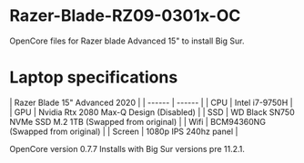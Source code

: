 # Razer-Blade-RZ09-0301x-OC
OpenCore files for Razer blade Advanced 15" to install Big Sur.

# Laptop specifications
| Razer Blade 15" Advanced 2020 |
| ------ | ------ |
| CPU | Intel i7-9750H |
| GPU | Nvidia Rtx 2080 Max-Q Design (Disabled) |
| SSD | WD Black SN750 NVMe SSD M.2 1TB (Swapped from original) |
| Wifi | BCM94360NG (Swapped from original) |
| Screen | 1080p IPS 240hz panel |

OpenCore version 0.7.7 Installs with Big Sur versions pre 11.2.1.
